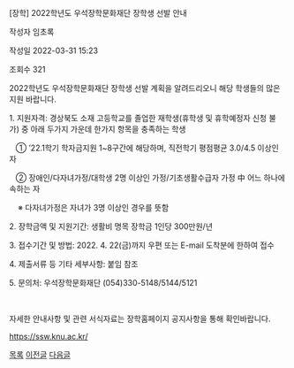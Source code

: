 
[장학] 2022학년도 우석장학문화재단 장학생 선발 안내





작성자
임초록


작성일
2022-03-31 15:23


조회수
321




﻿2022학년도 우석장학문화재단 장학생 선발 계획을 알려드리오니 해당 학생들의 많은 지원 바랍니다.  


  


1. 지원자격: 경상북도 소재 고등학교를 졸업한 재학생(휴학생 및 휴학예정자 신청 불가) 중 아래 두가지 가운데 한가지 항목을 충족하는 학생

   ① ’22.1학기 학자금지원 1~8구간에 해당하며, 직전학기 평점평균 3.0/4.5 이상인 자

   ② 장애인/다자녀가정/대학생 2명 이상인 가정/기초생활수급자 가정 中 어느 하나에 속하는 자

    ※ 다자녀가정은 자녀가 3명 이상인 경우를 뜻함

2. 장학금액 및 지원기간: 생활비 명목 장학금 1인당 300만원/년

3. 접수기간 및 방법: 2022. 4. 22(금)까지 우편 또는 E-mail 도착분에 한하여 접수

4. 제출서류 등 기타 세부사항: 붙임 참조

5. 문의처: 우석장학문화재단 (054)330-5148/5144/5121

 

  


자세한 안내사항 및 관련 서식자료는 장학홈페이지 공지사항을 통해 확인바랍니다. 

<https://ssw.knu.ac.kr/>

  
  


  








[목록](https://computer.knu.ac.kr/06_sub/02_sub.html?key=&keyfield=&category=&page=1&bbs_code=Site_BBS_25)
[이전글](https://computer.knu.ac.kr/06_sub/02_sub.html?bbs_cmd=view&page=1&key=&keyfield=&category=&no=3734&bbs_code=Site_BBS_25)
[다음글](https://computer.knu.ac.kr/06_sub/02_sub.html?bbs_cmd=view&page=1&key=&keyfield=&category=&no=3736&bbs_code=Site_BBS_25)

















 